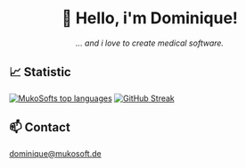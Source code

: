 <h1 align="center">👋 Hello, i'm Dominique!</h1>
<p align="center">
 <i>... and i love to create medical software.</i>
</p>

<h2>📈 Statistic</h3>

[![MukoSofts top languages](https://github-readme-stats.vercel.app/api/top-langs/?username=mukosoft&theme=dark&hide_border=true&date_format=j%20M%5B%20Y%5D&background=171717&ring=DDDDDD&fire=008080&currStreakLabel=FF8000)](https://github.com/anuraghazra/github-readme-stats)
[![GitHub Streak](https://github-readme-streak-stats.herokuapp.com?user=mukosoft&theme=dark&hide_border=true&date_format=j%20M%5B%20Y%5D&background=171717&ring=DDDDDD&fire=008080&currStreakLabel=FF8000)](https://git.io/streak-stats)

<h2>📫 Contact</h2>

 dominique@mukosoft.de





<!---
mukosoft/mukosoft is a ✨ special ✨ repository because its `README.md` (this file) appears on your GitHub profile.
You can click the Preview link to take a look at your changes.
--->
